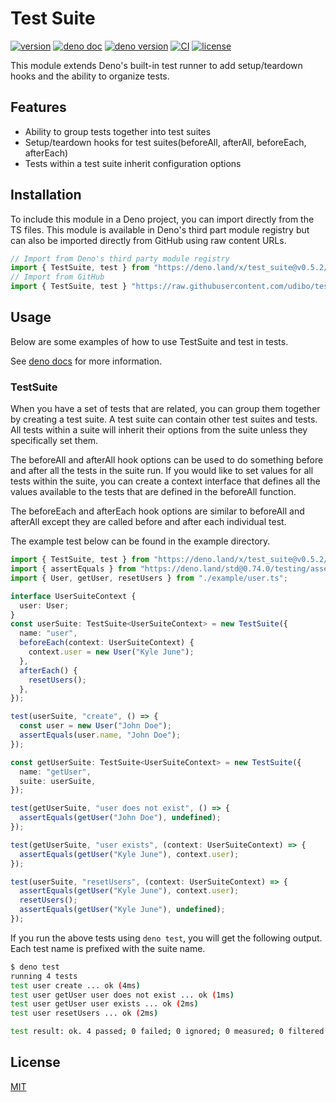 # Test Suite

[![version](https://img.shields.io/badge/release-v0.5.2-success)](https://github.com/udibo/test_suite/tree/v0.5.2)
[![deno doc](https://img.shields.io/badge/deno-doc-success?logo=deno)](https://doc.deno.land/https/deno.land/x/test_suite@v0.5.2/mod.ts)
[![deno version](https://img.shields.io/badge/deno-v1.4.6-success?logo=deno)](https://github.com/denoland/deno/tree/v1.4.6)
[![CI](https://github.com/udibo/mock/workflows/CI/badge.svg)](https://github.com/udibo/test_suite/actions?query=workflow%3ACI)
[![license](https://img.shields.io/github/license/udibo/test_suite)](https://github.com/udibo/test_suite/blob/master/LICENSE)

This module extends Deno's built-in test runner to add setup/teardown hooks
and the ability to organize tests.

## Features

- Ability to group tests together into test suites
- Setup/teardown hooks for test suites(beforeAll, afterAll, beforeEach, afterEach)
- Tests within a test suite inherit configuration options

## Installation

To include this module in a Deno project, you can import directly from the TS files.
This module is available in Deno's third part module registry
but can also be imported directly from GitHub using raw content URLs.

```ts
// Import from Deno's third party module registry
import { TestSuite, test } from "https://deno.land/x/test_suite@v0.5.2/mod.ts";
// Import from GitHub
import { TestSuite, test } "https://raw.githubusercontent.com/udibo/test_suite/v0.5.2/mod.ts";
```

## Usage

Below are some examples of how to use TestSuite and test in tests.

See [deno docs](https://doc.deno.land/https/deno.land/x/test_suite@v0.5.2/mod.ts) for more information.

### TestSuite

When you have a set of tests that are related, you can group them together by creating a test suite.
A test suite can contain other test suites and tests.
All tests within a suite will inherit their options from the suite unless they specifically set them.

The beforeAll and afterAll hook options can be used to do something before and after all the tests in the suite run. If you would like to set values for all tests within the suite, you can create a context interface that defines all the values available to the tests that are defined in the beforeAll function.

The beforeEach and afterEach hook options are similar to beforeAll and afterAll except they are called before and after each individual test.

The example test below can be found in the example directory.

```ts
import { TestSuite, test } from "https://deno.land/x/test_suite@v0.5.2/mod.ts";
import { assertEquals } from "https://deno.land/std@0.74.0/testing/asserts.ts";
import { User, getUser, resetUsers } from "./example/user.ts";

interface UserSuiteContext {
  user: User;
}
const userSuite: TestSuite<UserSuiteContext> = new TestSuite({
  name: "user",
  beforeEach(context: UserSuiteContext) {
    context.user = new User("Kyle June");
  },
  afterEach() {
    resetUsers();
  },
});

test(userSuite, "create", () => {
  const user = new User("John Doe");
  assertEquals(user.name, "John Doe");
});

const getUserSuite: TestSuite<UserSuiteContext> = new TestSuite({
  name: "getUser",
  suite: userSuite,
});

test(getUserSuite, "user does not exist", () => {
  assertEquals(getUser("John Doe"), undefined);
});

test(getUserSuite, "user exists", (context: UserSuiteContext) => {
  assertEquals(getUser("Kyle June"), context.user);
});

test(userSuite, "resetUsers", (context: UserSuiteContext) => {
  assertEquals(getUser("Kyle June"), context.user);
  resetUsers();
  assertEquals(getUser("Kyle June"), undefined);
});
```

If you run the above tests using `deno test`, you will get the following output.
Each test name is prefixed with the suite name.

```sh
$ deno test
running 4 tests
test user create ... ok (4ms)
test user getUser user does not exist ... ok (1ms)
test user getUser user exists ... ok (2ms)
test user resetUsers ... ok (2ms)

test result: ok. 4 passed; 0 failed; 0 ignored; 0 measured; 0 filtered out (11ms)
```

## License

[MIT](LICENSE)
